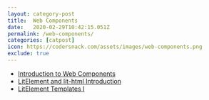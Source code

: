 ```yaml
---
layout: category-post
title:  Web Components
date:   2020-02-29T10:42:15.051Z
permalink: /web-components/
categories: [catpost]
icon: https://codersnack.com/assets/images/web-components.png
exclude: true
---
```

 * [Introduction to Web Components](https://codersnack.com/web-components-introduction/) 
 * [LitElement and lit-html Introduction](https://codersnack.com/lit-element-lit-html-introduction/) 
 * [LitElement Templates I](https://codersnack.com/webcomponents-litelement-templates/) 
